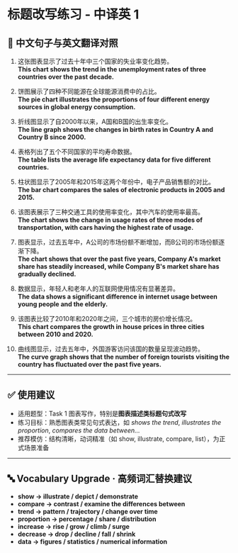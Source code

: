 # 标题改写练习 - 中译英 1

## 📌 中文句子与英文翻译对照

1. 这张图表显示了过去十年中三个国家的失业率变化趋势。  
   **This chart shows the trend in the unemployment rates of three countries over the past decade.**

2. 饼图展示了四种不同能源在全球能源消费中的占比。  
   **The pie chart illustrates the proportions of four different energy sources in global energy consumption.**

3. 折线图显示了自2000年以来，A国和B国的出生率变化。  
   **The line graph shows the changes in birth rates in Country A and Country B since 2000.**

4. 表格列出了五个不同国家的平均寿命数据。  
   **The table lists the average life expectancy data for five different countries.**

5. 柱状图显示了2005年和2015年这两个年份中，电子产品销售额的对比。  
   **The bar chart compares the sales of electronic products in 2005 and 2015.**

6. 该图表展示了三种交通工具的使用率变化，其中汽车的使用率最高。  
   **The chart shows the change in usage rates of three modes of transportation, with cars having the highest rate of usage.**

7. 图表显示，过去五年中，A公司的市场份额不断增加，而B公司的市场份额逐渐下降。  
   **The chart shows that over the past five years, Company A's market share has steadily increased, while Company B's market share has gradually declined.**

8. 数据显示，年轻人和老年人的互联网使用情况有显著差异。  
   **The data shows a significant difference in internet usage between young people and the elderly.**

9. 该图表比较了2010年和2020年之间，三个城市的房价增长情况。  
   **This chart compares the growth in house prices in three cities between 2010 and 2020.**

10. 曲线图显示，过去五年中，外国游客访问该国的数量呈现波动趋势。  
    **The curve graph shows that the number of foreign tourists visiting the country has fluctuated over the past five years.**

---

## ✅ 使用建议

- 适用题型：Task 1 图表写作，特别是**图表描述类标题句式改写**
- 练习目标：熟悉图表类常见句式表达，如 *shows the trend*, *illustrates the proportion*, *compares the data between…*
- 推荐模仿：结构清晰，动词精准（如 show, illustrate, compare, list），为正式场景准备

---

## 🔤 Vocabulary Upgrade · 高频词汇替换建议

- **show → illustrate / depict / demonstrate**  
- **compare → contrast / examine the differences between**  
- **trend → pattern / trajectory / change over time**  
- **proportion → percentage / share / distribution**  
- **increase → rise / grow / climb / surge**  
- **decrease → drop / decline / fall / shrink**  
- **data → figures / statistics / numerical information**
